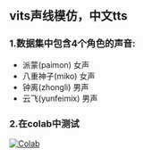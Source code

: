 ## vits声线模仿，中文tts

### 1.数据集中包含4个角色的声音: 

* 派蒙(paimon) 女声
* 八重神子(miko) 女声
* 钟离(zhongli) 男声
* 云飞(yunfeimix) 男声

### 2.在colab中测试

[![Colab](https://colab.research.google.com/assets/colab-badge.svg)](https://colab.research.google.com/drive/1HiAcAuqTppWr5bYKKfKj-E95T-u16nzg?usp=sharing)

